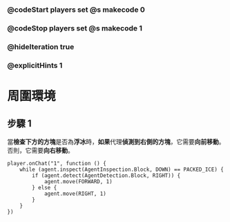### @codeStart players set @s makecode 0
### @codeStop players set @s makecode 1

### @hideIteration true 
### @explicitHints 1


# 周圍環境

## 步驟 1
當**檢查下方的方塊**是否為**浮冰**時，**如果**代理**偵測到右側的方塊**，它需要**向前移動**。否則，它需要**向右移動**。


```ghost
player.onChat("1", function () {
    while (agent.inspect(AgentInspection.Block, DOWN) == PACKED_ICE) {
        if (agent.detect(AgentDetection.Block, RIGHT)) {
            agent.move(FORWARD, 1)
        } else {
            agent.move(RIGHT, 1)
        }
    }
})
```

